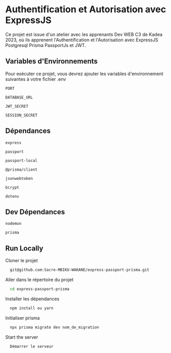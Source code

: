 
# Authentification et Autorisation avec ExpressJS

Ce projet est issue d'un atelier avec les apprenants Dev WEB C3 de Kadea 2023, où ils apprenent l'Authentification et l'Autorisation avec ExpressJS Postgresql Prisma PassportJs et JWT.


## Variables d'Environnements

Pour exécuter ce projet, vous devrez ajouter les variables d'environnement suivantes à votre fichier .env

`PORT`

`DATABASE_URL`

`JWT_SECRET`

`SESSION_SECRET`


## Dépendances

`express`

`passport`

`passport-local`

`@prisma/client`

`jsonwebtoken`

`bcrypt`

`dotenv`
    
## Dev Dépendances

`nodemon`

`prisma`
## Run Locally

Cloner le projet

```bash
  git@github.com:Sacre-MBIKU-WAKANE/express-passport-prisma.git
```

Aller dans le répertoire du projet

```bash
  cd express-passport-prisma
```

Installer les dépendances

```bash
  npm install ou yarn
```
Initialiser prisma

```bash
  npx prisma migrate dev nom_de_migration
```

Start the server

```bash
  Démarrer le serveur
```

